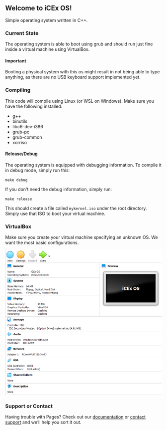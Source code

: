 ## Welcome to iCEx OS!

Simple operating system written in C++.

### Current State

The operating system is able to boot using grub and should run just fine inside a virtual machine using VirtualBox.

#### Important

Booting a physical system with this os might result in not being able to type anything, as there are no USB keyboard support implemented yet.

### Compiling

This code will compile using Linux (or WSL on Windows). Make sure you have the following installed:

- g++
- binutils
- libc6-dev-i386
- grub-pc
- grub-common
- xorriso

#### Release/Debug

The operating system is equipped with debugging information. To compile it in debug mode, simply run this:

```
make debug
```

If you don't need the debug information, simply run:

```
make release
```

This should create a file called `mykernel.iso` under the root directory. Simply use that ISO to boot your virtual machine.

### VirtualBox

Make sure you create your virtual machine specifying an unknown OS. We want the most basic configurations.

![VirtualBox](virtualbox.png)

### Support or Contact

Having trouble with Pages? Check out our [documentation](https://docs.github.com/categories/github-pages-basics/) or [contact support](https://github.com/contact) and we’ll help you sort it out.
